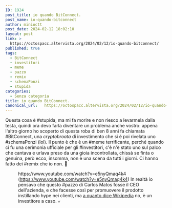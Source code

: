 ```yaml
---
ID: 1924
post_title: io quando BitConnect.
post_name: io-quando-bitconnect
author: minioctt
post_date: 2024-02-12 18:02:10
layout: post
link: >
  https://octospacc.altervista.org/2024/02/12/io-quando-bitconnect/
published: true
tags:
  - BitConnect
  - investitori
  - meme
  - pazzo
  - remix
  - schemaPonzi
  - stupida
categories:
  - Senza categoria
title: io quando BitConnect.
canonical_url:   https://octospacc.altervista.org/2024/02/12/io-quando-bitconnect/
---
```

<!-- wp:paragraph -->
<p>Questa cosa è #stupida, ma mi fa morire e non riesco a levarmela dalla testa, quindi ora devo farla diventare un problema anche vostro: appena l'altro giorno ho scoperto di questa roba di ben 8 anni fa chiamata #BitConnect, una <em>cryptobroata</em> di investimento che si è poi rivelata uno #schemaPonzi (lol). Il punto è che è un #meme terrificante, perché quando ci fu una cerimonia ufficiale per gli #investitori, c'è n'è stato uno sul palco che cantava e urlava preso da una gioia incontrollata, chissà se finta o genuina, però ecco, insomma, non è una scena da tutti i giorni. Ci hanno fatto dei #remix che io non. 🥴️</p>
<!-- /wp:paragraph -->

<!-- wp:paragraph -->
<p></p>
<!-- /wp:paragraph -->

<!-- wp:embed {"url":"https://www.youtube.com/watch?v=e5nyQmaq4k4","type":"video","providerNameSlug":"youtube","responsive":true,"className":"wp-embed-aspect-16-9 wp-has-aspect-ratio"} -->
<figure class="wp-block-embed is-type-video is-provider-youtube wp-block-embed-youtube wp-embed-aspect-16-9 wp-has-aspect-ratio"><div class="wp-block-embed__wrapper">
https://www.youtube.com/watch?v=e5nyQmaq4k4
</div><figcaption class="wp-element-caption">(<a href="https://www.youtube.com/watch?v=e5nyQmaq4k4">https://www.youtube.com/watch?v=e5nyQmaq4k4</a>) In realtà io pensavo che questo #pazzo di Carlos Matos fosse il CEO dell'azienda, e che facesse così per promuovere il prodotto instillando hype nei clienti, ma <a href="https://en.wikipedia.org/wiki/Bitconnect#Internet_meme">a quanto dice Wikipedia</a> no, è un investitore a caso. 💀️</figcaption></figure>
<!-- /wp:embed -->